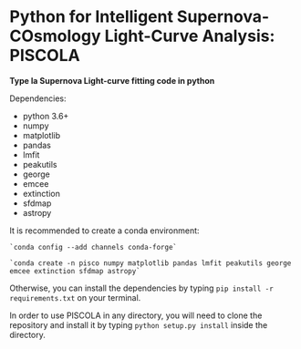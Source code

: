 # Python for Intelligent Supernova-COsmology Light-Curve Analysis: PISCOLA

**Type Ia Supernova Light-curve fitting code in python**

Dependencies:
  - python 3.6+
  - numpy
  - matplotlib
  - pandas
  - lmfit
  - peakutils
  - george
  - emcee
  - extinction
  - sfdmap
  - astropy
  
It is recommended to create a conda environment:

	`conda config --add channels conda-forge`

	`conda create -n pisco numpy matplotlib pandas lmfit peakutils george emcee extinction sfdmap astropy`

Otherwise, you can install the dependencies by typing `pip install -r requirements.txt` on your terminal.


In order to use PISCOLA in any directory, you will need to clone the repository and install it by typing `python setup.py install` inside the directory.
